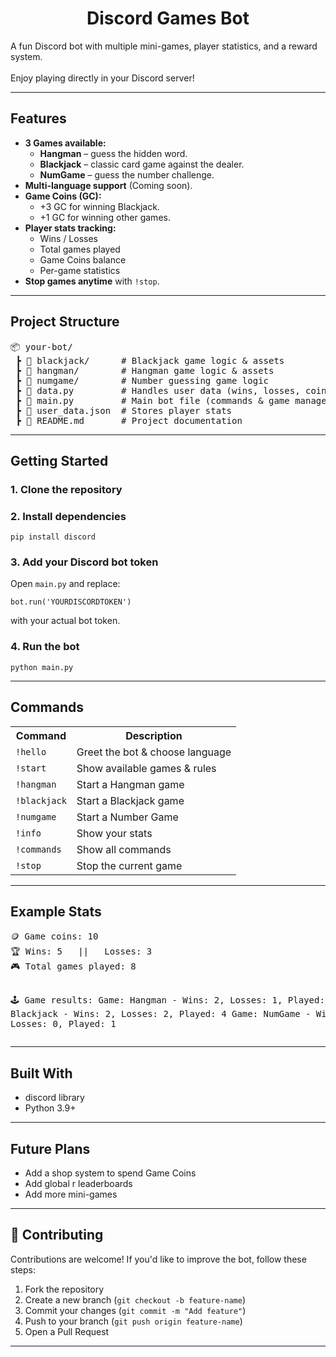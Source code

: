 <h1 align="center">Discord Games Bot</h1>

<p>
  A fun Discord bot with multiple mini-games, player statistics, and a reward system.<br>
  <br>
  Enjoy playing directly in your Discord server!
</p>

<hr>

<h2> Features</h2>
<ul>
  <li><b>3 Games available:</b>
    <ul>
      <li><b>Hangman</b> – guess the hidden word.</li>
      <li><b>Blackjack</b> – classic card game against the dealer.</li>
      <li><b>NumGame</b> – guess the number challenge.</li>
    </ul>
  </li>
  <li> <b>Multi-language support</b> (Coming soon).</li>
  <li> <b>Game Coins (GC):</b>
    <ul>
      <li>+3 GC for winning Blackjack.</li>
      <li>+1 GC for winning other games.</li>
    </ul>
  </li>
  <li> <b>Player stats tracking:</b>
    <ul>
      <li>Wins / Losses</li>
      <li>Total games played</li>
      <li>Game Coins balance</li>
      <li>Per-game statistics</li>
    </ul>
  </li>
  <li> <b>Stop games anytime</b> with <code>!stop</code>.</li>
</ul>

<hr>

<h2>Project Structure</h2>

<pre>
📦 your-bot/
 ┣ 📂 blackjack/      # Blackjack game logic & assets
 ┣ 📂 hangman/        # Hangman game logic & assets
 ┣ 📂 numgame/        # Number guessing game logic
 ┣ 📜 data.py         # Handles user data (wins, losses, coins)
 ┣ 📜 main.py         # Main bot file (commands & game management)
 ┣ 📜 user_data.json  # Stores player stats
 ┣ 📜 README.md       # Project documentation
</pre>

<hr>

<h2> Getting Started</h2>

<h3>1. Clone the repository</h3>

<h3>2. Install dependencies</h3>
<pre><code>pip install discord
</code></pre>

<h3>3. Add your Discord bot token</h3>
<p>Open <code>main.py</code> and replace:</p>
<pre><code>bot.run('YOURDISCORDTOKEN')
</code></pre>
<p>with your actual bot token.</p>

<h3>4. Run the bot</h3>
<pre><code>python main.py
</code></pre>

<hr>

<h2> Commands</h2>

<table>
  <tr><th>Command</th><th>Description</th></tr>
  <tr><td><code>!hello</code></td><td>Greet the bot & choose language</td></tr>
  <tr><td><code>!start</code></td><td>Show available games & rules</td></tr>
  <tr><td><code>!hangman</code></td><td>Start a Hangman game</td></tr>
  <tr><td><code>!blackjack</code></td><td>Start a Blackjack game</td></tr>
  <tr><td><code>!numgame</code></td><td>Start a Number Game</td></tr>
  <tr><td><code>!info</code></td><td>Show your stats</td></tr>
  <tr><td><code>!commands</code></td><td>Show all commands</td></tr>
  <tr><td><code>!stop</code></td><td>Stop the current game</td></tr>
</table>

<hr>

<h2> Example Stats</h2>
<pre>
🪙 Game coins: 10
🏆 Wins: 5   ||   Losses: 3
🎮 Total games played: 8

🕹 Game results:
Game: Hangman   - Wins: 2, Losses: 1, Played: 3
Game: Blackjack - Wins: 2, Losses: 2, Played: 4
Game: NumGame   - Wins: 1, Losses: 0, Played: 1
</pre>

<hr>

<h2> Built With</h2>

<ul>
  <li>discord library</li>
  <li>Python 3.9+</li>
</ul>

<hr>

<h2> Future Plans</h2>
<ul>
  <li> Add a shop system to spend Game Coins</li>
  <li> Add global r leaderboards</li>
  <li> Add more mini-games</li>
</ul>

<hr>

<h2>🤝 Contributing</h2>
<p>Contributions are welcome! If you'd like to improve the bot, follow these steps:</p>
<ol>
  <li>Fork the repository</li>
  <li>Create a new branch (<code>git checkout -b feature-name</code>)</li>
  <li>Commit your changes (<code>git commit -m "Add feature"</code>)</li>
  <li>Push to your branch (<code>git push origin feature-name</code>)</li>
  <li>Open a Pull Request</li>
</ol>
<hr>


